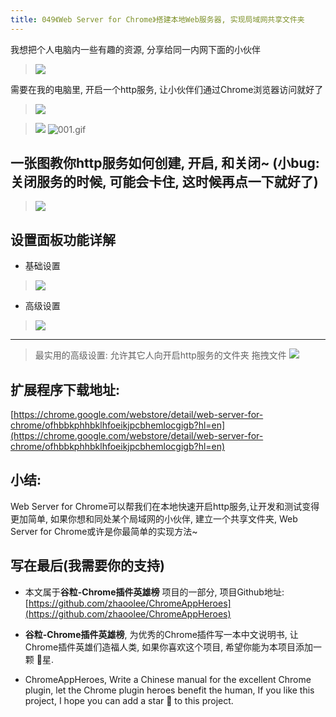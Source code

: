 ```yaml
---
title: 049《Web Server for Chrome》搭建本地Web服务器, 实现局域网共享文件夹
---
```

我想把个人电脑内一些有趣的资源, 分享给同一内网下面的小伙伴

> ![](https://v2fy.com/asset/049_web_server_for_chrome/7b2a5e082a6c39ffbbcaecb1f7e2ae4b.png)

需要在我的电脑里, 开启一个http服务, 让小伙伴们通过Chrome浏览器访问就好了

> ![](https://v2fy.com/asset/049_web_server_for_chrome/996bfb95914981e9885b2e8b408203bf.png)

> ![](https://v2fy.com/asset/049_web_server_for_chrome/44120ea8b9b9703dc9663b83f8f21801.gif)
> ![001.gif](https://v2fy.com/asset/049_web_server_for_chrome/aea7b962edcbd585c049063af6754ed7.gif)

## 一张图教你http服务如何创建, 开启, 和关闭~ (小bug: 关闭服务的时候, 可能会卡住, 这时候再点一下就好了)

> ![](https://v2fy.com/asset/049_web_server_for_chrome/74d3eb882b103e0fb1e5e5dd651c052f.gif)

## 设置面板功能详解

- 基础设置

> ![](https://v2fy.com/asset/049_web_server_for_chrome/75aa6525ba6a63a94fc6b42bb7d03298.png)

- 高级设置

> ![](https://v2fy.com/asset/049_web_server_for_chrome/93d4a6d4480ea9cb5c68ba6a654cc023.png)

------

> 最实用的高级设置: 允许其它人向开启http服务的文件夹 拖拽文件
> ![](https://v2fy.com/asset/049_web_server_for_chrome/e7510477a04d781080f874c4f6a84719.gif)

## 扩展程序下载地址:

[https://chrome.google.com/webstore/detail/web-server-for-chrome/ofhbbkphhbklhfoeikjpcbhemlocgigb?hl=en](https://chrome.google.com/webstore/detail/web-server-for-chrome/ofhbbkphhbklhfoeikjpcbhemlocgigb?hl=en)

## 小结:

Web Server for Chrome可以帮我们在本地快速开启http服务,让开发和测试变得更加简单, 如果你想和同处某个局域网的小伙伴, 建立一个共享文件夹, Web Server for Chrome或许是你最简单的实现方法~ 

## 写在最后(我需要你的支持)

- 本文属于**谷粒-Chrome插件英雄榜** 项目的一部分, 项目Github地址: [https://github.com/zhaoolee/ChromeAppHeroes](https://github.com/zhaoolee/ChromeAppHeroes)

- **谷粒-Chrome插件英雄榜**, 为优秀的Chrome插件写一本中文说明书, 让Chrome插件英雄们造福人类, 如果你喜欢这个项目, 希望你能为本项目添加一颗 🌟星.

- ChromeAppHeroes, Write a Chinese manual for the excellent Chrome plugin, let the Chrome plugin heroes benefit the human, If you like this project, I hope you can add a star 🌟 to this project.
